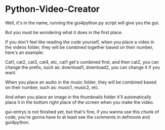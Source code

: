 # Python-Video-Creator
Well, it's in the name, running the gui4python.py script will give you the gui.

But you must be wondering what it does in the first place.

If you don't feel like reading the code yourself, when you place a video in the videos folder, they will be combined together based on their number, here's an example:

Cat1, cat2, cat3, cat4, etc, cat1 get's combined first, and then cat2, you can change the prefix, such as: download1, download2, you can change it if you want.

When you place an audio in the music folder, they will be combined based on their number, such as: music1, music2, etc.

And when you place an image in the thumbnails folder it'll automatically place it in the bottom right place of the screen when you make the video.

gui-entrys is not finished yet, but that's fine, if you wanna use this chunk of code, you're gonna have to at least see the comments in defmovie and gui4python.
